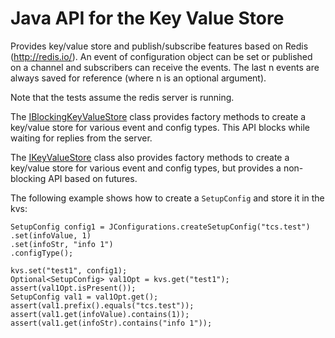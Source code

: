 Java API for the Key Value Store
================================

Provides key/value store and publish/subscribe features based on Redis (http://redis.io/).
An event of configuration object can be set or published on a channel and subscribers
can receive the events. The last n events are always saved for reference (where n is an optional argument).

Note that the tests assume the redis server is running.

The [IBlockingKeyValueStore](src/main/java/javacsw/services/kvs/IBlockingKeyValueStore.java) class provides factory methods to create
a key/value store for various event and config types. This API blocks while waiting for replies from
the server.

The [IKeyValueStore](src/main/java/javacsw/services/kvs/IKeyValueStore.java) class also provides factory methods to create
a key/value store for various event and config types, but provides a non-blocking API based on futures.

The following example shows how to create a `SetupConfig` and store it in
the kvs:

```
SetupConfig config1 = JConfigurations.createSetupConfig("tcs.test")
.set(infoValue, 1)
.set(infoStr, "info 1")
.configType();

kvs.set("test1", config1);
Optional<SetupConfig> val1Opt = kvs.get("test1");
assert(val1Opt.isPresent());
SetupConfig val1 = val1Opt.get();
assert(val1.prefix().equals("tcs.test"));
assert(val1.get(infoValue).contains(1));
assert(val1.get(infoStr).contains("info 1"));
```
